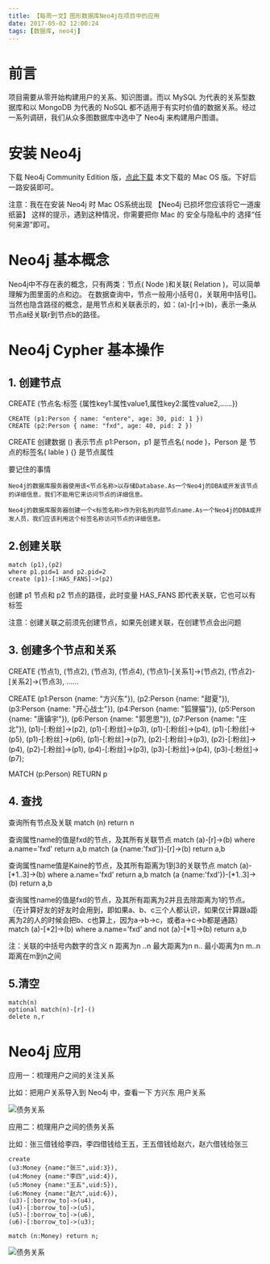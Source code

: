 ```yaml
---
title: 【每周一文】图形数据库Neo4j在项目中的应用
date: 2017-05-02 12:00:24
tags: [数据库, neo4j]
---
```


# 前言

项目需要从零开始构建用户的关系、知识图谱。而以 MySQL 为代表的关系型数据库和以 MongoDB 为代表的 NoSQL 都不适用于有实时价值的数据关系。经过一系列调研，我们从众多图数据库中选中了 Neo4j 来构建用户图谱。

# 安装 Neo4j

下载 Neo4j  Community Edition 版，[点此下载](https://neo4j.com/download/community-edition/) 本文下载的 Mac OS 版。下好后一路安装即可。

注意：我在在安装 Neo4j 时 Mac OS系统出现  【Neo4j 已损坏您应该将它一道废纸篓】  这样的提示，遇到这种情况，你需要把你 Mac 的 安全与隐私中的  选择“任何来源”即可。


# Neo4j 基本概念

Neo4j中不存在表的概念，只有两类：节点( Node )和关联( Relation )，可以简单理解为图里面的点和边。
在数据查询中，节点一般用小括号()，关联用中括号[]。
当然也隐含路径的概念，是用节点和关联表示的，如：(a)-[r]->(b)，表示一条从节点a经关联r到节点b的路径。


# Neo4j Cypher 基本操作

## 1. 创建节点

CREATE (节点名:标签 {属性key1:属性value1,属性key2:属性value2,......})
             

```
CREATE (p1:Person { name: "entere", age: 30, pid: 1 })
CREATE (p2:Person { name: "fxd", age: 40, pid: 2 })

```

CREATE 创建数据
() 表示节点
p1:Person，p1 是节点名( node )，Person 是 节点的标签名( lable ) 
{} 是节点属性

要记住的事情 

    Neo4j的数据库服务器使用该<节点名称>以存储Database.As一个Neo4j的DBA或开发该节点的详细信息，我们不能用它来访问节点的详细信息。

    Neo4j的数据库服务器创建一个<标签名称>作为别名到内部节点name.As一个Neo4j的DBA或开发人员，我们应该利用这个标签名称访问节点的详细信息。


## 2.创建关联

```
match (p1),(p2)
where p1.pid=1 and p2.pid=2
create (p1)-[:HAS_FANS]->(p2)
```

创建 p1 节点和 p2 节点的路径，此时变量 HAS_FANS 即代表关联，它也可以有标签

注意：创建关联之前须先创建节点，如果先创建关联，在创建节点会出问题
 

## 3. 创建多个节点和关系

CREATE (节点1), (节点2), (节点3), (节点4), 
             (节点1)-[关系1]->(节点2),
             (节点2)-[关系2]->(节点3),
             ......

CREATE 
(p1:Person {name: "方兴东"}),
(p2:Person      {name: "甜夏"}),
(p3:Person {name: "开心战士"}),
(p4:Person      {name: "狐狸猫"}),
(p5:Person      {name: "唐镇宇"}),
(p6:Person      {name: "郭思思"}),
(p7:Person      {name: "庄北"}),
(p1)-[:粉丝]->(p2),
(p1)-[:粉丝]->(p3),
(p1)-[:粉丝]->(p4),
(p1)-[:粉丝]->(p5),
(p1)-[:粉丝]->(p6),
(p1)-[:粉丝]->(p7),
(p2)-[:粉丝]->(p3),
(p2)-[:粉丝]->(p4),
(p2)-[:粉丝]->(p1),
(p4)-[:粉丝]->(p3),
(p3)-[:粉丝]->(p4),
(p3)-[:粉丝]->(p7);


MATCH (p:Person) RETURN p


## 4. 查找


查询所有节点及关联
match (n) return n 

查询属性name的值是fxd的节点，及其所有关联节点
match (a)-[r]->(b) where a.name='fxd' return a,b 
match (a {name:'fxd'})-[r]->(b) return a,b

查询属性name值是Kaine的节点，及其所有距离为1到3的关联节点
match (a)-[*1..3]->(b) where a.name='fxd' return a,b 
match (a {name:'fxd'})-[*1..3]->(b) return a,b 

                    
查询属性name的值是fxd的节点，及其所有距离为2并且去除距离为1的节点。
（在计算好友的好友时会用到，即如果a、b、c三个人都认识，如果仅计算跟a距离为2的人的时候会把b、c也算上，因为a->b->c，或者a->c->b都是通路）
match (a)-[*2]->(b) where a.name='fxd' and not (a)-[*1]->(b) return a,b 
     


注：关联的中括号内数字的含义
    n 距离为n
    ..n 最大距离为n
    n.. 最小距离为n
    m..n 距离在m到n之间





## 5.清空

```
match(n)
optional match(n)-[r]-()
delete n,r
```

# Neo4j 应用

应用一：梳理用户之间的关注关系

比如：把用户关系导入到 Neo4j 中，查看一下 方兴东 用户关系


![债务关系](/images/20170505_git_5.png "债务关系")


应用二：梳理用户之间的债务关系

比如：张三借钱给李四，李四借钱给王五，王五借钱给赵六，赵六借钱给张三

```
create 
(u3:Money {name:"张三",uid:3}),
(u4:Money {name:"李四",uid:4}),
(u5:Money {name:"王五",uid:5}),
(u6:Money {name:"赵六",uid:6}),
(u3)-[:borrow_to]->(u4),
(u4)-[:borrow_to]->(u5),
(u5)-[:borrow_to]->(u6),
(u6)-[:borrow_to]->(u3);

match (n:Money) return n;

```

![债务关系](/images/20170505_git_5.png "债务关系")




